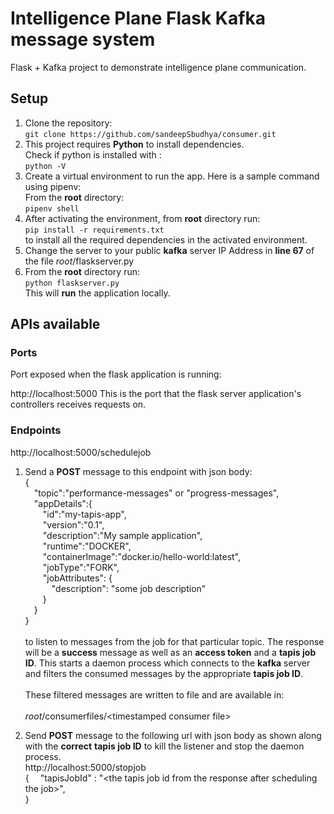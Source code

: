 # Intelligence Plane Flask Kafka message system

Flask + Kafka project to demonstrate intelligence plane communication.

## Setup

 1. Clone the repository:<br/> `git clone https://github.com/sandeepSbudhya/consumer.git`
 2. This project requires **Python** to install dependencies. <br/>Check if python is installed with :<br/>`python -V` 
 3. Create a virtual environment to run the app. Here is a sample command using pipenv:<br/> From the **root** directory:<br/>`pipenv shell`
 4. After activating the environment, from **root** directory run:<br/>`pip install -r requirements.txt`<br/> to install all the required dependencies in the activated environment. 
 5. Change the server to your public **kafka** server IP Address in **line 67** of the file *root*/flaskserver.py
 6. From the **root** directory run:<br/>`python flaskserver.py`<br/>This will **run** the application locally.
## APIs available
### Ports
Port exposed when the flask application is running:


http://localhost:5000 This is the port that the flask server application's controllers receives requests on.
### Endpoints
http://localhost:5000/schedulejob<br/>

 1. Send a **POST** message to  this endpoint  with json body:<br/>{<br/>&emsp;"topic":"performance-messages" or "progress-messages",<br/>&emsp;"appDetails":{<br/>&emsp;&emsp;"id":"my-tapis-app",<br/>
&emsp;&emsp;"version":"0.1",<br/>
&emsp;&emsp;"description":"My sample application",<br/>
&emsp;&emsp;"runtime":"DOCKER",<br/>
&emsp;&emsp;"containerImage":"docker.io/hello-world:latest",<br/>
&emsp;&emsp;"jobType":"FORK",<br/>
&emsp;&emsp;"jobAttributes":  {<br/>
&emsp;&emsp;&emsp;"description":  "some job description"<br/>
&emsp;&emsp;}<br/>&emsp;}<br/>}<br/><br/>to listen to messages from the job for that particular topic. The response will be a **success** message as well as an **access token** and a **tapis job ID**. This starts a daemon process which connects to the **kafka** server and filters the consumed messages by the appropriate **tapis job ID**.<br/> <br/>These filtered messages are written to file and are available in:<br/><br/> *root*/consumerfiles/\<timestamped consumer file\>

 2. Send **POST** message to the following url with json body as shown along with the **correct** **tapis job ID** to kill the listener and stop the daemon process.<br/>http://localhost:5000/stopjob<br/>{
&emsp;"tapisJobId"  :  "\<the tapis job id from the response after scheduling the job\>",<br/>}<br/><br/>
